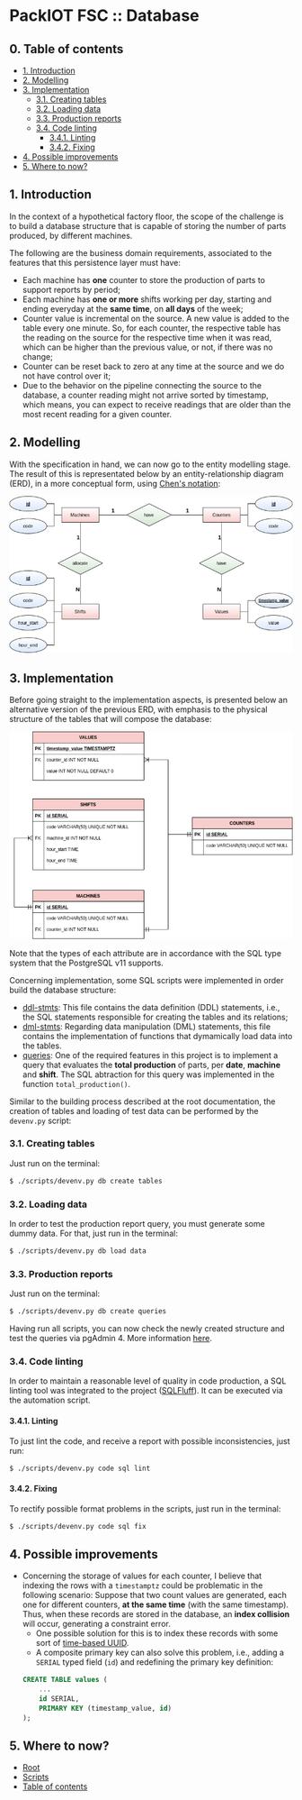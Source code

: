 # PackIOT FSC :: Database

<!-- TOC -->
## 0. Table of contents

- [1. Introduction](#1-introduction)
- [2. Modelling](#2-modelling)
- [3. Implementation](#3-implementation)
    - [3.1. Creating tables](#31-creating-tables)
    - [3.2. Loading data](#32-loading-data)
    - [3.3. Production reports](#33-production-reports)
    - [3.4. Code linting](#34-code-linting)
        - [3.4.1. Linting](#341-linting)
        - [3.4.2. Fixing](#342-fixing)
- [4. Possible improvements](#4-possible-improvements)
- [5. Where to now?](#5-where-to-now)
    
<!-- /TOC -->
## 1. Introduction

In the context of a hypothetical factory floor, the scope of the challenge is to build a database structure that is capable of storing the number of parts produced, by different machines.

The following are the business domain requirements, associated to the features that this persistence layer must have:

* Each machine has **one** counter to store the production of parts to support reports by period;
* Each machine has **one or more** shifts working per day, starting and ending everyday at the **same time**, on **all days** of the week;
* Counter value is incremental on the source. A new value is added to the table every one minute. So, for each counter, the respective table has the reading on the source for the respective time when it was read, which can be higher than the previous value, or not, if there was no change;
* Counter can be reset back to zero at any time at the source and we do not have control over it;
* Due to the behavior on the pipeline connecting the source to the database, a counter reading might not arrive sorted by timestamp, which means, you can expect to receive readings that are older than the most recent reading for a given counter.
## 2. Modelling

With the specification in hand, we can now go to the entity modelling stage. The result of this is representated below by an entity-relationship diagram (ERD), in a more conceptual form, using [Chen's notation](https://en.wikipedia.org/wiki/Entity%E2%80%93relationship_model):

![screenshot](../resources/img/erd-1.png)

## 3. Implementation

Before going straight to the implementation aspects, is presented below an alternative version of the previous ERD, with emphasis to the physical structure of the tables that will compose the database:

![screenshot](../resources/img/erd-2.png)

Note that the types of each attribute are in accordance with the SQL type system that the PostgreSQL v11 supports.

Concerning implementation, some SQL scripts were implemented in order build the database structure:

* [ddl-stmts](./postgresql/scripts/sql/ddl-stmts.sql): This file contains the data definition (DDL) statements, i.e., the SQL statements responsible for creating the tables and its relations;
* [dml-stmts](./postgresql/scripts/sql/dml-stmts.sql): Regarding data manipulation (DML) statements, this file contains the implementation of functions that dymamically load data into the tables.
* [queries](./postgresql/scripts/sql/queries.sql): One of the required features in this project is to implement a query that evaluates the **total production** of parts, per **date**, **machine** and **shift**. The SQL abtraction for this query was implemented in the function `total_production()`.

Similar to the building process described at the root documentation, the creation of tables and loading of test data can be performed by the `devenv.py` script:

### 3.1. Creating tables
Just run on the terminal:
```bash
$ ./scripts/devenv.py db create tables
```

### 3.2. Loading data
In order to test the production report query, you must generate some dummy data. For that, just run in the terminal:
```bash
$ ./scripts/devenv.py db load data
```

### 3.3. Production reports
Just run on the terminal:
```bash
$ ./scripts/devenv.py db create queries
```

Having run all scripts, you can now check the newly created structure and test the queries via pgAdmin 4. More information [here](../README.md#22-pgadmin-4).

### 3.4. Code linting

In order to maintain a reasonable level of quality in code production, a SQL linting tool was integrated to the project ([SQLFluff](https://docs.sqlfluff.com/en/stable/)). It can be executed via the automation script.

#### 3.4.1. Linting
To just lint the code, and receive a report with possible inconsistencies, just run:
```bash
$ ./scripts/devenv.py code sql lint
```
#### 3.4.2. Fixing
To rectify possible format problems in the scripts, just run in the terminal:
```bash
$ ./scripts/devenv.py code sql fix
```

## 4. Possible improvements

* Concerning the storage of values for each counter, I believe that indexing the rows with a `timestamptz` could be problematic in the following scenario: Suppose that two count values are generated, each one for different counters, **at the same time** (with the same timestamp). Thus, when these records are stored in the database, an **index collision** will occur, generating a constraint error.
    * One possible solution for this is to index these records with some sort of [time-based UUID](https://www.postgresql.org/docs/current/uuid-ossp.html).
    * A composite primary key can also solve this problem, i.e., adding a `SERIAL` typed field (`id`) and redefining the primary key definition:
    ```sql
    CREATE TABLE values (
        ...
        id SERIAL,
        PRIMARY KEY (timestamp_value, id)
    );
    ```
## 5. Where to now?

* [Root](../README.md)
* [Scripts](../scripts/README.md) 
* [Table of contents](#0-table-of-contents)